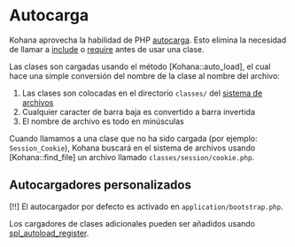 # Autocarga

Kohana aprovecha la habilidad de PHP [autocarga](http://docs.php.net/manual/es/language.oop5.autoload.php). Esto elimina la necesidad de llamar a [include](http://php.net/include) o [require](http://php.net/require) antes de usar una clase.

Las clases son cargadas usando el método [Kohana::auto_load], el cual hace una simple conversión del nombre de la clase al nombre del archivo:

1. Las clases son colocadas en el directorio `classes/` del [sistema de archivos](start.filesystem)
2. Cualquier caracter de barra baja es convertido a barra invertida
2. El nombre de archivo es todo en minúsculas

Cuando llamamos a una clase que no ha sido cargada (por ejemplo: `Session_Cookie`), Kohana buscará en el sistema de archivos usando [Kohana::find_file] un archivo llamado `classes/session/cookie.php`.

## Autocargadores personalizados

[!!] El autocargador por defecto es activado en `application/bootstrap.php`.

Los cargadores de clases adicionales pueden ser añadidos usando [spl_autoload_register](http://php.net/spl_autoload_register).
